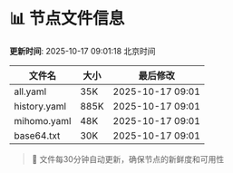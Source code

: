 # 📊 节点文件信息

**更新时间**: 2025-10-17 09:01:18 北京时间

| 文件名 | 大小 | 最后修改 |
|--------|------|----------|
| all.yaml | 35K | 2025-10-17 09:01 |
| history.yaml | 885K | 2025-10-17 09:01 |
| mihomo.yaml | 48K | 2025-10-17 09:01 |
| base64.txt | 30K | 2025-10-17 09:01 |

> 🔄 文件每30分钟自动更新，确保节点的新鲜度和可用性
